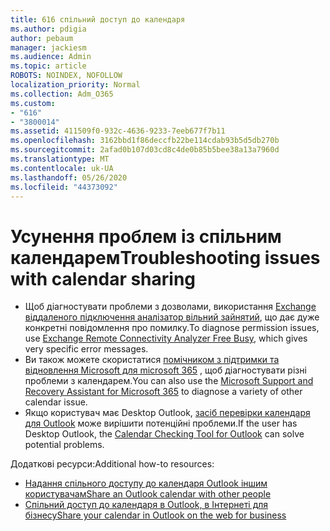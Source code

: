 ```yaml
---
title: 616 спільний доступ до календаря
ms.author: pdigia
author: pebaum
manager: jackiesm
ms.audience: Admin
ms.topic: article
ROBOTS: NOINDEX, NOFOLLOW
localization_priority: Normal
ms.collection: Adm_O365
ms.custom:
- "616"
- "3800014"
ms.assetid: 411509f0-932c-4636-9233-7eeb677f7b11
ms.openlocfilehash: 3162bbd1f86deccfb22be114cdab93b5d5db270b
ms.sourcegitcommit: 2afad0b107d03cd8c4de0b85b5bee38a13a7960d
ms.translationtype: MT
ms.contentlocale: uk-UA
ms.lasthandoff: 05/26/2020
ms.locfileid: "44373092"
---
```

# <a name="troubleshooting-issues-with-calendar-sharing"></a><span data-ttu-id="924dc-102">Усунення проблем із спільним календарем</span><span class="sxs-lookup"><span data-stu-id="924dc-102">Troubleshooting issues with calendar sharing</span></span>

- <span data-ttu-id="924dc-103">Щоб діагностувати проблеми з дозволами, використання [Exchange віддаленого підключення аналізатор вільний зайнятий](https://testconnectivity.microsoft.com/Default.aspx?testId=freeBusy), що дає дуже конкретні повідомлення про помилку.</span><span class="sxs-lookup"><span data-stu-id="924dc-103">To diagnose permission issues, use [Exchange Remote Connectivity Analyzer Free Busy](https://testconnectivity.microsoft.com/Default.aspx?testId=freeBusy), which gives very specific error messages.</span></span>
- <span data-ttu-id="924dc-104">Ви також можете скористатися [помічником з підтримки та відновлення Microsoft для microsoft 365](https://diagnostics.office.com/) , щоб діагностувати різні проблеми з календарем.</span><span class="sxs-lookup"><span data-stu-id="924dc-104">You can also use the [Microsoft Support and Recovery Assistant for Microsoft 365](https://diagnostics.office.com/) to diagnose a variety of other calendar issue.</span></span> 
- <span data-ttu-id="924dc-105">Якщо користувач має Desktop Outlook, [засіб перевірки календаря для Outlook](https://www.microsoft.com/download/details.aspx?id=28786) може вирішити потенційні проблеми.</span><span class="sxs-lookup"><span data-stu-id="924dc-105">If the user has Desktop Outlook, the [Calendar Checking Tool for Outlook](https://www.microsoft.com/download/details.aspx?id=28786) can solve potential problems.</span></span>

<span data-ttu-id="924dc-106">Додаткові ресурси:</span><span class="sxs-lookup"><span data-stu-id="924dc-106">Additional how-to resources:</span></span>

- [<span data-ttu-id="924dc-107">Надання спільного доступу до календаря Outlook іншим користувачам</span><span class="sxs-lookup"><span data-stu-id="924dc-107">Share an Outlook calendar with other people</span></span>](https://support.office.com/article/353ed2c1-3ec5-449d-8c73-6931a0adab88)
- [<span data-ttu-id="924dc-108">Спільний доступ до календаря в Outlook, в Інтернеті для бізнесу</span><span class="sxs-lookup"><span data-stu-id="924dc-108">Share your calendar in Outlook on the web for business</span></span>](https://support.office.com/article/7ecef8ae-139c-40d9-bae2-a23977ee58d5)

